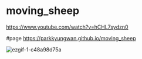 # moving_sheep
https://www.youtube.com/watch?v=hCHL7sydzn0

#page
https://parkkyungwan.github.io/moving_sheep

![ezgif-1-c48a98d75a](https://user-images.githubusercontent.com/48673195/204728139-541a8ad6-48e0-47df-971a-54f0f4109f01.gif)
